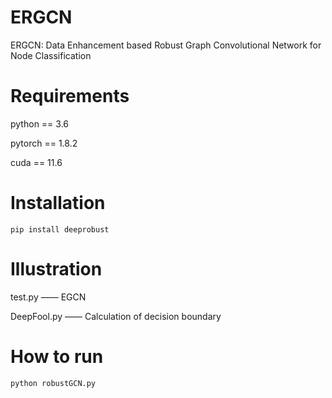 # ERGCN
ERGCN: Data Enhancement based Robust Graph Convolutional Network for Node Classification  

# Requirements
python == 3.6  

pytorch == 1.8.2  

cuda == 11.6  

# Installation
`pip install deeprobust`

# Illustration
test.py —— EGCN  

DeepFool.py —— Calculation of decision boundary  

# How to run
`python robustGCN.py`  

